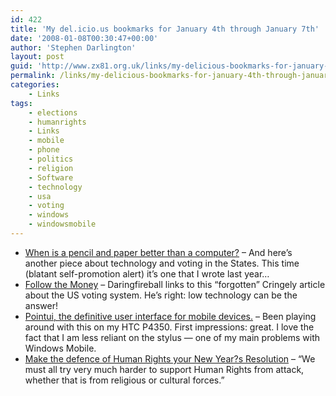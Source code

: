 ```yaml
---
id: 422
title: 'My del.icio.us bookmarks for January 4th through January 7th'
date: '2008-01-08T00:30:47+00:00'
author: 'Stephen Darlington'
layout: post
guid: 'http://www.zx81.org.uk/links/my-delicious-bookmarks-for-january-4th-through-january-7th.html'
permalink: /links/my-delicious-bookmarks-for-january-4th-through-january-7th.html
categories:
    - Links
tags:
    - elections
    - humanrights
    - Links
    - mobile
    - phone
    - politics
    - religion
    - Software
    - technology
    - usa
    - voting
    - windows
    - windowsmobile
---
```


- [When is a pencil and paper better than a computer?](http://www.zx81.org.uk/computing/opinion/when-is-a-pencil-and-paper-better-than-a-computer.html) – And here’s another piece about technology and voting in the States. This time (blatant self-promotion alert) it’s one that I wrote last year…
- [Follow the Money](http://www.pbs.org/cringely/pulpit/2003/pulpit_20031211_000795.html) – Daringfireball links to this “forgotten” Cringely article about the US voting system. He’s right: low technology can be the answer!
- [Pointui, the definitive user interface for mobile devices.](http://pointui.com/) – Been playing around with this on my HTC P4350. First impressions: great. I love the fact that I am less reliant on the stylus — one of my main problems with Windows Mobile.
- [Make the defence of Human Rights your New Year?s Resolution](http://www.secularism.org.uk/makethedefenceofhumanrightsyourn.html) – “We must all try very much harder to support Human Rights from attack, whether that is from religious or cultural forces.”